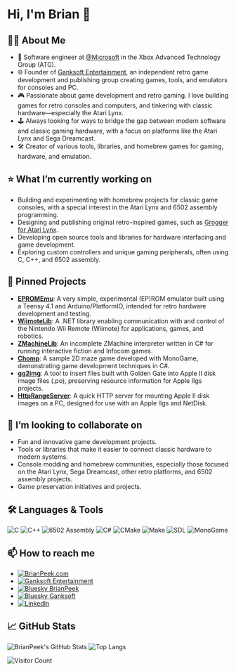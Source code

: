 # Hi, I'm Brian 👋

## 👨‍💻 About Me

- 🏢 Software engineer at [@Microsoft](https://github.com/microsoft) in the Xbox Advanced Technology Group (ATG).
- 🌐 Founder of [Ganksoft Entertainment](https://www.ganksoft.com/), an independent retro game development and publishing group creating games, tools, and emulators for consoles and PC.
- 🎮 Passionate about game development and retro gaming. I love building games for retro consoles and computers, and tinkering with classic hardware—especially the Atari Lynx.
- 🕹️ Always looking for ways to bridge the gap between modern software and classic gaming hardware, with a focus on platforms like the Atari Lynx and Sega Dreamcast.
- 🛠️ Creator of various tools, libraries, and homebrew games for gaming, hardware, and emulation.

## ⭐ What I’m currently working on

- Building and experimenting with homebrew projects for classic game consoles, with a special interest in the Atari Lynx and 6502 assembly programming.
- Designing and publishing original retro-inspired games, such as [Grogger for Atari Lynx](https://ganksoft.com/products/grogger/).
- Developing open source tools and libraries for hardware interfacing and game development.
- Exploring custom controllers and unique gaming peripherals, often using C, C++, and 6502 assembly.

## 🚀 Pinned Projects

- [**EPROMEmu**](https://github.com/BrianPeek/EPROMEmu): A very simple, experimental (EP)ROM emulator built using a Teensy 4.1 and Arduino/PlatformIO, intended for retro hardware development and testing.
- [**WiimoteLib**](https://github.com/BrianPeek/WiimoteLib): A .NET library enabling communication with and control of the Nintendo Wii Remote (Wiimote) for applications, games, and robotics.
- [**ZMachineLib**](https://github.com/BrianPeek/ZMachineLib): An incomplete ZMachine interpreter written in C# for running interactive fiction and Infocom games.
- [**Chomp**](https://github.com/BrianPeek/Chomp): A sample 2D maze game developed with MonoGame, demonstrating game development techniques in C#.
- [**gg2img**](https://github.com/BrianPeek/gg2img): A tool to insert files built with Golden Gate into Apple II disk image files (.po), preserving resource information for Apple IIgs projects.
- [**HttpRangeServer**](https://github.com/BrianPeek/HttpRangeServer): A quick HTTP server for mounting Apple II disk images on a PC, designed for use with an Apple IIgs and NetDisk.

## 👯 I’m looking to collaborate on

- Fun and innovative game development projects.
- Tools or libraries that make it easier to connect classic hardware to modern systems.
- Console modding and homebrew communities, especially those focused on the Atari Lynx, Sega Dreamcast, other retro platforms, and 6502 assembly projects.
- Game preservation initiatives and projects.

## 🛠️ Languages & Tools

![C](https://img.shields.io/badge/C-00599C?style=flat&logo=c&logoColor=white)
![C++](https://img.shields.io/badge/C++-00599C?style=flat&logo=c%2b%2b&logoColor=white)
![6502 Assembly](https://img.shields.io/badge/6502%20Assembly-6E4C13?style=flat)
![C#](https://img.shields.io/badge/C%23-239120?style=flat&logo=c-sharp&logoColor=white)
![CMake](https://img.shields.io/badge/CMake-064F8C?style=flat&logo=cmake&logoColor=white)
![Make](https://img.shields.io/badge/Make-1575A6?style=flat)
![SDL](https://img.shields.io/badge/SDL-07405E?style=flat&logo=SimpleIcons&logoColor=white)
![MonoGame](https://img.shields.io/badge/MonoGame-ED1C24?style=flat&logo=monogame&logoColor=white)

## 📫 How to reach me

- <a href="https://brianpeek.com/" target="_blank">
    <img src="https://img.shields.io/badge/BrianPeek.com-222222?style=flat" alt="BrianPeek.com" />
  </a>
- <a href="https://www.ganksoft.com/" target="_blank">
    <img src="https://img.shields.io/badge/Ganksoft%20Entertainment-222222?style=flat" alt="Ganksoft Entertainment" />
  </a>
- <a href="https://bsky.app/profile/bpeek.bsky.social" target="_blank">
    <img src="https://img.shields.io/badge/Bluesky-BrianPeek-0288d1?style=flat&logo=bluesky&logoColor=white" alt="Bluesky BrianPeek" />
  </a>
- <a href="https://bsky.app/profile/ganksoft.bsky.social" target="_blank">
    <img src="https://img.shields.io/badge/Bluesky-Ganksoft-0288d1?style=flat&logo=bluesky&logoColor=white" alt="Bluesky Ganksoft" />
  </a>
- <a href="https://www.linkedin.com/in/brianpeek/" target="_blank">
    <img src="https://img.shields.io/badge/LinkedIn-brianpeek-0A66C2?style=flat&logo=linkedin&logoColor=white" alt="LinkedIn" />
  </a>

## 📈 GitHub Stats

![BrianPeek's GitHub Stats](https://github-readme-stats.vercel.app/api?username=BrianPeek&show_icons=true&theme=dark&hide_title=true)
![Top Langs](https://github-readme-stats.vercel.app/api/top-langs/?username=BrianPeek&layout=compact&theme=dark&hide_title=true)

![Visitor Count](https://visitor-badge.laobi.icu/badge?page_id=BrianPeek.BrianPeek)

